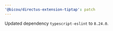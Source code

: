 ```yaml
---
'@bicou/directus-extension-tiptap': patch
---
```


Updated dependency `typescript-eslint` to `8.24.0`.
